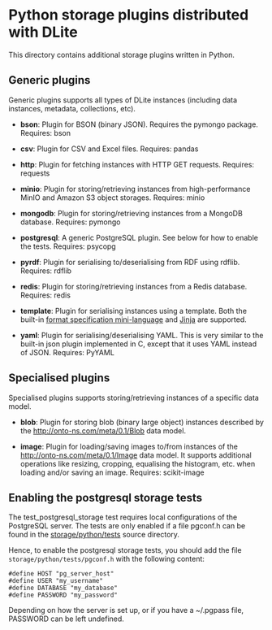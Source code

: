 Python storage plugins distributed with DLite
=============================================
This directory contains additional storage plugins written in Python.


Generic plugins
---------------
Generic plugins supports all types of DLite instances (including data
instances, metadata, collections, etc).

- **bson**: Plugin for BSON (binary JSON). Requires the pymongo package.
  Requires: bson

- **csv**: Plugin for CSV and Excel files.
  Requires: pandas

- **http**: Plugin for fetching instances with HTTP GET requests.
  Requires: requests

- **minio**: Plugin for storing/retrieving instances from high-performance
  MinIO and Amazon S3 object storages.
  Requires: minio

- **mongodb**: Plugin for storing/retrieving instances from a MongoDB database.
  Requires: pymongo

- **postgresql**: A generic PostgreSQL plugin.  See below for how to enable the
  tests.
  Requires: psycopg

- **pyrdf**: Plugin for serialising to/deserialising from RDF using rdflib.
  Requires: rdflib

- **redis**: Plugin for storing/retrieving instances from a Redis database.
  Requires: redis

- **template**: Plugin for serialising instances using a template. Both the
  built-in [format specification mini-language] and [Jinja] are supported.

- **yaml**: Plugin for serialising/deserialising YAML.  This is very similar to
  the built-in json plugin implemented in C, except that it uses YAML
  instead of JSON.
  Requires: PyYAML


Specialised plugins
-------------------
Specialised plugins supports storing/retrieving instances of a specific data model.

- **blob**: Plugin for storing blob (binary large object) instances described by
  the http://onto-ns.com/meta/0.1/Blob data model.

- **image**: Plugin for loading/saving images to/from instances of the
  http://onto-ns.com/meta/0.1/Image data model.  It supports additional operations
  like resizing, cropping, equalising the histogram, etc. when loading and/or saving
  an image.
  Requires: scikit-image


Enabling the postgresql storage tests
-------------------------------------
The test_postgresql_storage test requires local configurations of the
PostgreSQL server.  The tests are only enabled if a file pgconf.h can
be found in the [storage/python/tests](../tests) source directory.

Hence, to enable the postgresql storage tests, you should add the file
`storage/python/tests/pgconf.h` with the following content:

    #define HOST "pg_server_host"
    #define USER "my_username"
    #define DATABASE "my_database"
    #define PASSWORD "my_password"

Depending on how the server is set up, or if you have a ~/.pgpass
file, PASSWORD can be left undefined.



[format specification mini-language]: https://docs.python.org/3/library/string.html#formatspec
[Jinja]: https://jinja.palletsprojects.com/en/3.1.x/
